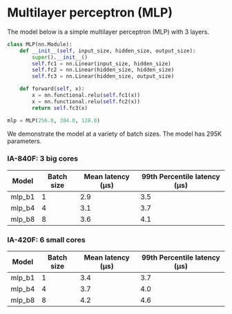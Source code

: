 # Multilayer perceptron (MLP)

The model below is a simple multilayer perceptron (MLP) with 3 layers.

```python
class MLP(nn.Module):
    def __init__(self, input_size, hidden_size, output_size):
        super().__init__()
        self.fc1 = nn.Linear(input_size, hidden_size)
        self.fc2 = nn.Linear(hidden_size, hidden_size)
        self.fc3 = nn.Linear(hidden_size, output_size)

    def forward(self, x):
        x = nn.functional.relu(self.fc1(x))
        x = nn.functional.relu(self.fc2(x))
        return self.fc3(x)

mlp = MLP(256.0, 384.0, 128.0)
```

We demonstrate the model at a variety of batch sizes. The model has 295K parameters.

### IA-840F: 3 big cores

| Model  | Batch size | Mean latency (μs) | 99th Percentile latency (μs) |
| ------ | ---------- | ----------------- | ---------------------------- |
| mlp_b1 | 1          | 2.9               | 3.5                          |
| mlp_b4 | 4          | 3.1               | 3.7                          |
| mlp_b8 | 8          | 3.6               | 4.1                          |

### IA-420F: 6 small cores

| Model  | Batch size | Mean latency (μs) | 99th Percentile latency (μs) |
| ------ | ---------- | ----------------- | ---------------------------- |
| mlp_b1 | 1          | 3.4               | 3.7                          |
| mlp_b4 | 4          | 3.7               | 4.0                          |
| mlp_b8 | 8          | 4.2               | 4.6                          |

